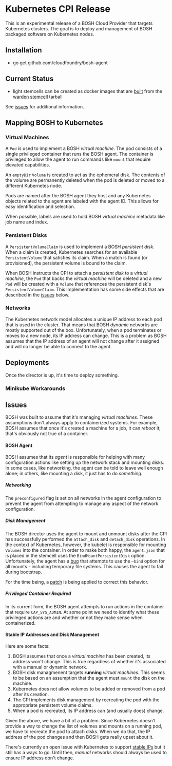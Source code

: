 # Kubernetes CPI Release

This is an experimental release of a BOSH Cloud Provider that targets
Kubernetes clusters. The goal is to deploy and management of BOSH packaged
software on Kubernetes nodes.

## Installation 

* go get github.com/cloudfoundry/bosh-agent

## Current Status

* light stemcells can be created as docker images that are
  [built](stemcell/build-stemcell) from the [warden stemcell][warden-stemcell]
  tarball

See [issues](#issues) for additional information.

## Mapping BOSH to Kubernetes

### Virtual Machines

A `Pod` is used to implement a BOSH _virtual machine_. The pod consists of a
single privileged container that runs the BOSH agent. The container is
privileged to allow the agent to run commands like `mount` that require
elevated capabilities.

An `emptyDir` `Volume` is created to act as the ephemeral disk. The contents
of the volume are permanently deleted when the pod is deleted or moved to a
different Kubernetes node.

Pods are named after the BOSH agent they host and any Kubernetes objects
related to the agent are labeled with the agent ID. This allows for easy
identification and selection.

When possible, labels are used to hold BOSH _virtual machine_ metadata like
job name and index.

### Persistent Disks

A `PersistentVolumeClaim` is used to implement a BOSH _persistent disk_. When
a claim is created, Kubernetes searches for an available `PersistentVolume`
that satisfies its claim. When a match is found (or provisioned), the
persistent volume is bound to the claim.

When BOSH instructs the CPI to attach a _persistent disk_ to a _virtual
machine_, the `Pod` that backs the _virtual machine_ will be deleted and a new
`Pod` will be created with a `Volume` that references the persistent disk's
`PersistentVolumeClaim`. This implementation has some side effects that are
described in the [issues](#issues) below.

### Networks

The Kubernetes network model allocates a unique IP address to each pod that is
used in the cluster. That means that BOSH _dynamic_ networks are mostly
supported out of the box. Unfortunately, when a pod terminates or moves to a
new node, its IP address can change. This is a problem as BOSH assumes that
the IP address of an agent will not change after it assigned and will no
longer be able to connect to the agent.

## Deployments

Once the director is up, it's time to deploy something.

### Minikube Workarounds

## Issues

BOSH was built to assume that it's managing _virtual machines_. These
assumptions don't always apply to containerized systems. For example, BOSH
assumes that once it's created a machine for a job, it can _reboot_ it; that's
obviously not true of a container.

#### BOSH Agent

BOSH assumes that its _agent_ is responsible for helping with many
configuration actions like setting up the network stack and mounting disks. In
some cases, like networking, the agent can be told to leave well enough alone;
in others, like mounting a disk, it just has to do *something*.

##### Networking

The `preconfigured` flag is set on all networks in the agent configuration to
prevent the agent from attempting to manage any aspect of the network
configuration.

##### Disk Management

The BOSH director uses the agent to mount and unmount disks after the CPI has
successfully performed the `attach_disk` and `detach_disk` operations. In the
context of Kubernetes, however, the kubelet is responsible for mounting
`Volumes` into the container. In order to make both happy, the `agent.json`
that is placed in the stemcell uses the `BindMountPersistentDisk` option.
Unfortunately, the agent has a [bug][bind-mount-bug] that attempts to use the
`—bind` option for all mounts - including temporary file systems. This causes
the agent to fail during bootstrap.

For the time being, a [patch](src/patches/mount-rundir-without-mounter.diff)
is being applied to correct this behavior.

##### Privileged Container Required

In its current form, the BOSH agent attempts to run actions in the container
that require `CAP_SYS_ADMIN`. At some point we need to identify what these
privileged actions are and whether or not they make sense when containerized.

#### Stable IP Addresses and Disk Management

Here are some facts:

1. BOSH assumes that once a _virtual machine_ has been created, its address
   won't change. This is true regardless of whether it's associated with a
   manual or dynamic network.
2. BOSH disk managmenent targets **running** _virtual machines_. This seems to
   be based on an assumption that the agent must `mount` the disk on the
   machine.
3. Kubernetes does not allow volumes to be added or removed from a pod after
   its creation.
4. The CPI implements disk management by recreating the pod with the
   appropriate persistent volume claims.
5. When a pod is recreated, its IP address can (and usually does) change.

Given the above, we have a bit of a problem. Since Kubernetes doesn't provide
a way to change the list of volumes and mounts on a running pod, we have to
recreate the pod to attach disks. When we do that, the IP address of the pod
changes and then BOSH gets really upset about it.

There's currently an open issue with Kubernetes to support [stable IPs][stable-ips]
but it still has a ways to go. Until then, _manual_ networks should always be
used to ensure IP address don't change.

[bosh-init]: https://github.com/cloudfoundry/bosh-init
[bosh-io]: https://bosh.io/
[calico]: https://www.projectcalico.org/
[cf-release]: https://github.com/cloudfoundry/cf-release
[diego-release]: https://github.com/cloudfoundry/diego-release
[concourse]: https://concourse.ci/
[diego-release]: https://github.com/cloudfoundry/diego-release
[garden-runc]: https://github.com/cloudfoundry/garden-runc-release
[jq]: https://stedolan.github.io/jq/
[minikube]: https://github.com/kubernetes/minikube
[warden]: https://github.com/cloudfoundry/warden
[warden-stemcell]: http://bosh.io/stemcells/bosh-warden-boshlite-ubuntu-trusty-go_agent

[stable-ips]: https://github.com/kubernetes/kubernetes/issues/28969
[bind-mount-bug]: https://github.com/cloudfoundry/bosh-agent/issues/106
[calico-cni-ip]: https://github.com/projectcalico/cni-plugin/issues/223
[garden-apparmor]: https://github.com/cloudfoundry/garden-runc-release/pull/22
[bosh-mount-rundir-patch]: src/patches/bosh-mount-rundir-without-mounter.diff
[warden-ifb-patch]: src/patches/warden-ignore-ifb-errors.diff
[garden-runc-pr]: https://github.com/cloudfoundry/garden-runc-release/pull/22
[garden-release-pr]: https://github.com/cloudfoundry/diego-release/pull/255
